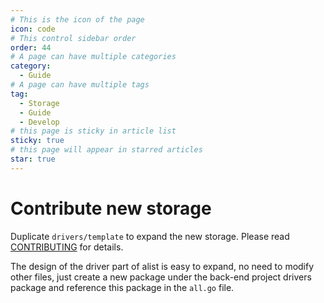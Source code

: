 ```yaml
---
# This is the icon of the page
icon: code
# This control sidebar order
order: 44
# A page can have multiple categories
category:
  - Guide
# A page can have multiple tags
tag:
  - Storage
  - Guide
  - Develop
# this page is sticky in article list
sticky: true
# this page will appear in starred articles
star: true
---
```


# Contribute new storage

Duplicate `drivers/template` to expand the new storage. Please read [CONTRIBUTING](https://github.com/Xhofe/alist/blob/main/CONTRIBUTING.md) for details.

The design of the driver part of alist is easy to expand, no need to modify other files, just create a new package under the back-end project drivers package and reference this package in the `all.go` file.